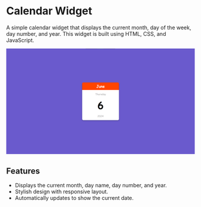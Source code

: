 # Calendar Widget

A simple calendar widget that displays the current month, day of the week, day number, and year. This widget is built using HTML, CSS, and JavaScript.

![Calendar Widget Screenshot](https://github.com/spl3ndid/Calender-Widget/blob/main/screenshot.png)

## Features

- Displays the current month, day name, day number, and year.
- Stylish design with responsive layout.
- Automatically updates to show the current date.

